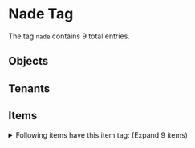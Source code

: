 # Nade Tag

The tag `nade` contains 9 total entries.

## Objects

## Tenants

## Items

<details markdown="1"><summary>Following items have this item tag: (Expand 9 items)</summary>

- <img src="https://raw.githubusercontent.com/Ceterai/Enternia/main/items/throwables/ct_bishyn_nade.png" alt="Bishyn Nade icon" loading="lazy" height=16px width="auto" /> [Bishyn Nade](https://ceterai.github.io/MyEnternia/Wiki/BishynNade)
- <img src="https://raw.githubusercontent.com/Ceterai/Enternia/main/items/throwables/ct_thermomix_nade.png" alt="Handmade Thermomix icon" loading="lazy" height=16px width="auto" /> [Handmade Thermomix](https://ceterai.github.io/MyEnternia/Wiki/HandmadeThermomix)
- <img src="https://raw.githubusercontent.com/Ceterai/Enternia/main/items/throwables/ct_impulse_nade.png" alt="Impulse Nade icon" loading="lazy" height=16px width="auto" /> [Impulse Nade](https://ceterai.github.io/MyEnternia/Wiki/ImpulseNade)
- <img src="https://raw.githubusercontent.com/Ceterai/Enternia/main/items/throwables/ct_ionic_nade.png" alt="Ion Nade icon" loading="lazy" height=16px width="auto" /> [Ion Nade](https://ceterai.github.io/MyEnternia/Wiki/IonNade)
- <img src="https://raw.githubusercontent.com/Ceterai/Enternia/main/items/throwables/ct_phosphonade.png" alt="Phosphonade icon" loading="lazy" height=16px width="auto" /> [Phosphonade](https://ceterai.github.io/MyEnternia/Wiki/Phosphonade)
- <img src="https://raw.githubusercontent.com/Ceterai/Enternia/main/items/throwables/ct_plasma_nade.png" alt="Plasma Nade icon" loading="lazy" height=16px width="auto" /> [Plasma Nade](https://ceterai.github.io/MyEnternia/Wiki/PlasmaNade)
- <img src="https://raw.githubusercontent.com/Ceterai/Enternia/main/items/throwables/ct_thermomix_nade.png" alt="Thermofrag Nade icon" loading="lazy" height=16px width="auto" /> [Thermofrag Nade](https://ceterai.github.io/MyEnternia/Wiki/ThermofragNade)
- <img src="https://raw.githubusercontent.com/Ceterai/Enternia/main/items/throwables/ct_thermomix_nade.png" alt="Thermomix icon" loading="lazy" height=16px width="auto" /> [Thermomix](https://ceterai.github.io/MyEnternia/Wiki/Thermomix)
- <img src="https://raw.githubusercontent.com/Ceterai/Enternia/main/items/throwables/ct_vortex_nade.png" alt="Vortex Nade ★ icon" loading="lazy" height=16px width="auto" /> [Vortex Nade ★](https://ceterai.github.io/MyEnternia/Wiki/VortexNade)

</details>
